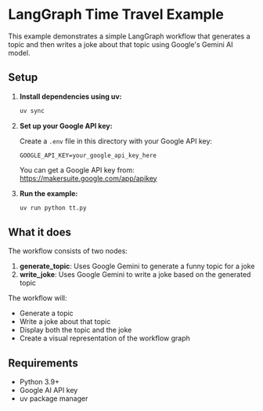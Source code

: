 # LangGraph Time Travel Example

This example demonstrates a simple LangGraph workflow that generates a topic and then writes a joke about that topic using Google's Gemini AI model.

## Setup

1. **Install dependencies using uv:**
   ```bash
   uv sync
   ```

2. **Set up your Google API key:**
   
   Create a `.env` file in this directory with your Google API key:
   ```
   GOOGLE_API_KEY=your_google_api_key_here
   ```
   
   You can get a Google API key from: https://makersuite.google.com/app/apikey

3. **Run the example:**
   ```bash
   uv run python tt.py
   ```

## What it does

The workflow consists of two nodes:
1. **generate_topic**: Uses Google Gemini to generate a funny topic for a joke
2. **write_joke**: Uses Google Gemini to write a joke based on the generated topic

The workflow will:
- Generate a topic
- Write a joke about that topic
- Display both the topic and the joke
- Create a visual representation of the workflow graph

## Requirements

- Python 3.9+
- Google AI API key
- uv package manager 